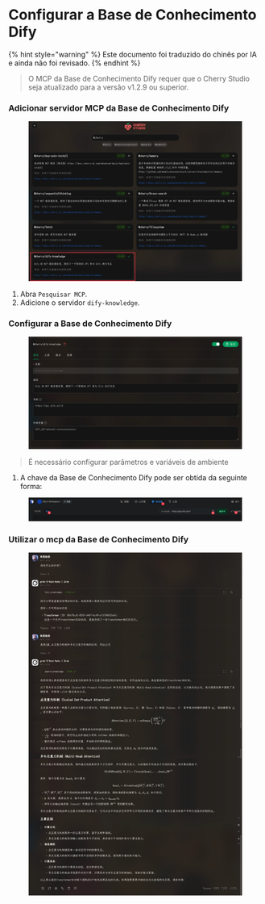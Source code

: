# Configurar a Base de Conhecimento Dify


{% hint style="warning" %}
Este documento foi traduzido do chinês por IA e ainda não foi revisado.
{% endhint %}




> O MCP da Base de Conhecimento Dify requer que o Cherry Studio seja atualizado para a versão v1.2.9 ou superior.

### Adicionar servidor MCP da Base de Conhecimento Dify

<figure><img src="../../.gitbook/assets/CleanShot 2025-04-27 at 10.36.29@2x.jpg" alt=""><figcaption></figcaption></figure>

1. Abra `Pesquisar MCP`.
2. Adicione o servidor `dify-knowledge`.

### Configurar a Base de Conhecimento Dify

<figure><img src="../../.gitbook/assets/CleanShot 2025-04-27 at 10.36.05@2x.jpg" alt=""><figcaption></figcaption></figure>

> É necessário configurar parâmetros e variáveis de ambiente

1. A chave da Base de Conhecimento Dify pode ser obtida da seguinte forma:

<figure><img src="../../.gitbook/assets/CleanShot 2025-04-27 at 10.46.16@2x.jpg" alt=""><figcaption></figcaption></figure>

### Utilizar o mcp da Base de Conhecimento Dify

<figure><img src="../../.gitbook/assets/CleanShot 2025-04-27 at 10.26.24@2x.jpg" alt=""><figcaption></figcaption></figure>